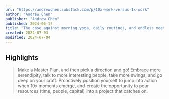 ```yaml
---
url: "https://andrewchen.substack.com/p/10x-work-versus-1x-work"
author: "Andrew Chen"
publisher: "Andrew Chen"
published: 2024-06-17
title: "The case against morning yoga, daily routines, and endless meetings"
created: 2024-07-03
modified: 2024-07-04
---
```


## Highlights

> Make a Master Plan, and then pick a direction and go! Embrace more serendipity, talk to more interesting people, take more swings, and go deep on your craft. Proactively position yourself to jump into action when 10x moments emerge, and create the opportunity to pour resources (time, people, capital) into a project that catches on.

